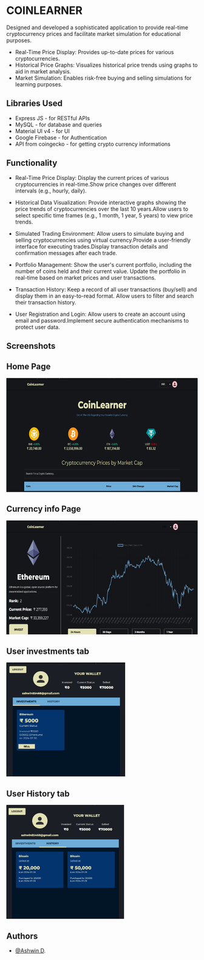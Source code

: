 
# COINLEARNER

Designed and developed a sophisticated application to provide real-time cryptocurrency prices and facilitate
market simulation for educational purposes.
- Real-Time Price Display: Provides up-to-date prices for various cryptocurrencies.
- Historical Price Graphs: Visualizes historical price trends using graphs to aid in market analysis.
- Market Simulation: Enables risk-free buying and selling simulations for learning purposes.

## Libraries Used
- Express JS - for RESTful APIs
- MySQL - for database and queries
- Material UI v4 - for UI
- Google Firebase - for Authentication
- API from coingecko - for getting crypto currency informations


## Functionality
- Real-Time Price Display: Display the current prices of various cryptocurrencies in real-time.Show price changes over different intervals (e.g., hourly, daily).

- Historical Data Visualization: Provide interactive graphs showing the price trends of cryptocurrencies over the last 10 years.Allow users to select specific time frames (e.g., 1 month, 1 year, 5 years) to view price trends.

- Simulated Trading Environment:  Allow users to simulate buying and selling cryptocurrencies using virtual currency.Provide a user-friendly interface for executing trades.Display transaction details and confirmation messages after each trade.

- Portfolio Management: Show the user's current portfolio, including the number of coins held and their current value. Update the portfolio in real-time based on market prices and user transactions.

- Transaction History: Keep a record of all user transactions (buy/sell) and display them in an easy-to-read format. Allow users to filter and search their transaction history.

- User Registration and Login: Allow users to create an account using email and password.Implement secure authentication mechanisms to protect user data.





## Screenshots

## Home Page

<img src="screenshots/s1.jpg" alt="Example Image" height="300">

## Currency info Page

<img src="screenshots/s4.jpg" alt="Example Image"  height="300">

## User investments tab

<img src="screenshots/s2.jpg" alt="Example Image"  height="300">

## User History tab

<img src="screenshots/s3.jpg" alt="Example Image"  height="300">



## Authors

- [@Ashwin D](https://github.com/Ashwin-codess).


